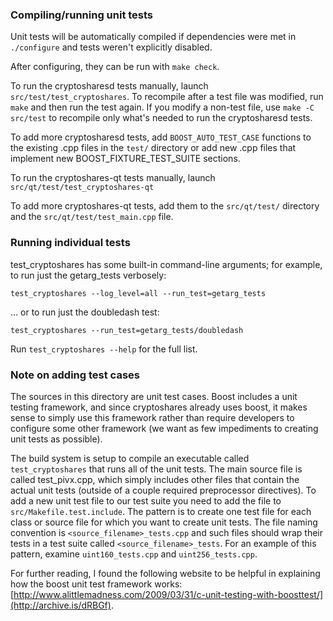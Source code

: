 ### Compiling/running unit tests

Unit tests will be automatically compiled if dependencies were met in `./configure`
and tests weren't explicitly disabled.

After configuring, they can be run with `make check`.

To run the cryptosharesd tests manually, launch `src/test/test_cryptoshares`. To recompile
after a test file was modified, run `make` and then run the test again. If you
modify a non-test file, use `make -C src/test` to recompile only what's needed
to run the cryptosharesd tests.

To add more cryptosharesd tests, add `BOOST_AUTO_TEST_CASE` functions to the existing
.cpp files in the `test/` directory or add new .cpp files that
implement new BOOST_FIXTURE_TEST_SUITE sections.

To run the cryptoshares-qt tests manually, launch `src/qt/test/test_cryptoshares-qt`

To add more cryptoshares-qt tests, add them to the `src/qt/test/` directory and
the `src/qt/test/test_main.cpp` file.

### Running individual tests

test_cryptoshares has some built-in command-line arguments; for
example, to run just the getarg_tests verbosely:

    test_cryptoshares --log_level=all --run_test=getarg_tests

... or to run just the doubledash test:

    test_cryptoshares --run_test=getarg_tests/doubledash

Run `test_cryptoshares --help` for the full list.

### Note on adding test cases

The sources in this directory are unit test cases.  Boost includes a
unit testing framework, and since cryptoshares already uses boost, it makes
sense to simply use this framework rather than require developers to
configure some other framework (we want as few impediments to creating
unit tests as possible).

The build system is setup to compile an executable called `test_cryptoshares`
that runs all of the unit tests.  The main source file is called
test_pivx.cpp, which simply includes other files that contain the
actual unit tests (outside of a couple required preprocessor
directives). To add a new unit test file to our test suite you need
to add the file to `src/Makefile.test.include`. The pattern is to
create one test file for each class or source file for which you want
to create unit tests.  The file naming convention is
`<source_filename>_tests.cpp` and such files should wrap their tests
in a test suite called `<source_filename>_tests`.  For an example of
this pattern, examine `uint160_tests.cpp` and `uint256_tests.cpp`.

For further reading, I found the following website to be helpful in
explaining how the boost unit test framework works:
[http://www.alittlemadness.com/2009/03/31/c-unit-testing-with-boosttest/](http://archive.is/dRBGf).
